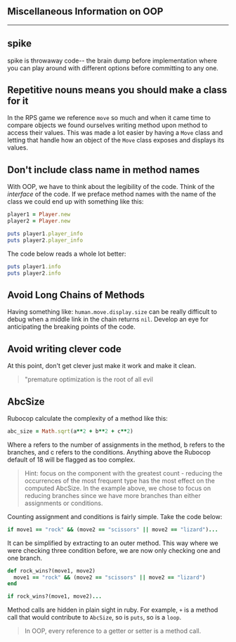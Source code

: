 ## Miscellaneous Information on OOP
---
## spike
spike is throwaway code-- the brain dump before implementation where you can play around with different options before committing to any one.


## Repetitive nouns means you should make a class for it

In the RPS game we reference `move` so much and when it came time to compare objects we found ourselves writing method upon method to access their values. This was made a lot easier by having a `Move` class and letting that handle how an object of the `Move` class exposes and displays its values. 

## Don't include class name in method names
With OOP, we have to think about the legibility of the code. Think of the _interface_ of the code. If we preface method names with the name of the class we could end up with something like this:
```ruby 
player1 = Player.new
player2 = Player.new

puts player1.player_info
puts player2.player_info
```
The code below reads a whole lot better:
```ruby
puts player1.info
puts player2.info
```

## Avoid Long Chains of Methods
Having something like:
`human.move.display.size` can be really difficult to debug when a middle link in the chain returns `nil`. Develop an eye for anticipating the breaking points of the code. 

## Avoid writing clever code
At this point, don't get clever just make it work and make it clean.
> "premature optimization is the root of all evil

## AbcSize
Rubocop calculate the complexity of a method like this:

```ruby
abc_size = Math.sqrt(a**2 + b**2 + c**2)
```

Where a refers to the number of assignments in the method, b refers to the branches, and c refers to the conditions. Anything above the Rubocop default of 18 will be flagged as too complex.

> Hint: focus on the component with the greatest count - reducing the occurrences of the most frequent type has the most effect on the computed AbcSize. In the example above, we chose to focus on reducing branches since we have more branches than either assignments or conditions.

Counting assignment and conditions is fairly simple. Take the code below:

```ruby 
if move1 == "rock" && (move2 == "scissors" || move2 == "lizard")...
```

It can be simplified by extracting to an outer method. This way where we were checking three condition before, we are now only checking one and one branch. 
```ruby 
def rock_wins?(move1, move2)
  move1 == "rock" && (move2 == "scissors" || move2 == "lizard")
end

if rock_wins?(move1, move2)...

```

Method calls are hidden in plain sight in ruby. For example, `+` is a method call that would contribute to `AbcSize`, so is `puts`, so is a `loop`. 

>In OOP, every reference to a getter or setter is a method call. 